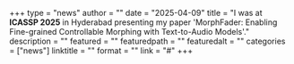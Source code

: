 +++
type = "news"
author = ""
date = "2025-04-09"
title = "I was at **ICASSP 2025** in Hyderabad presenting my paper 'MorphFader: Enabling Fine-grained Controllable Morphing with Text-to-Audio Models'."
description = ""
featured = ""
featuredpath = ""
featuredalt = ""
categories = ["news"]
linktitle = ""
format = ""
link = "#"
+++